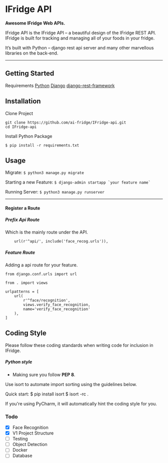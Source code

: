 # IFridge API

**Awesome IFridge Web APIs.**


IFridge API is the IFridge API – a beautiful design of the IFridge REST API. IFridge is built for tracking and managing all of your foods in your fridge.

It’s built with Python – django rest api server and many other marvellous libraries on the back-end.

---

## Getting Started

Requirements
[Python](https://www.python.org/)
[Django](https://www.djangoproject.com/)
[django-rest-framework](https://www.django-rest-framework.org/)

## Installation

Clone Project

``` 
git clone https://github.com/ai-fridge/IFridge-api.git
cd IFridge-api 
```

Install Python Package

``` $ pip install -r requirements.txt ```


## Usage

Migrate:
``` $ python3 manage.py migrate ```

Starting a new Feature:
``` $ django-admin startapp `your feature name` ```

Running Server:
``` $ python3 manage.py runserver ```

---

#### Register a Route

##### Prefix Api Route
Which is the mainly route under the API.

```
    url(r'^api/', include('face_recog.urls')),
```

##### Feature Route
Adding a api route for your feature.

```
from django.conf.urls import url

from . import views

urlpatterns = [
    url(
        r'^face/recognition',
        views.verify_face_recognition,
        name='verify_face_recognition'
    ),
]
```


## Coding Style
Please follow these coding standards when writing code for inclusion in IFridge.

##### Python style

- Making sure you follow  **PEP 8**.

Use isort to automate import sorting using the guidelines below.

Quick start:
$ pip install isort
$ isort -rc .

If you're using PyCharm, it will automatically hint the coding style for you.

### Todo

- [x] Face Recognition
- [x] V1 Project Structure
- [ ] Testing
- [ ] Object Detection
- [ ] Docker
- [ ] Database